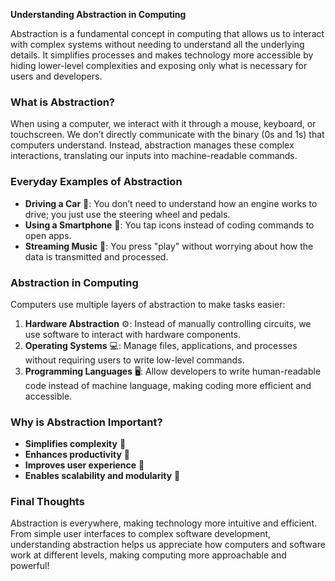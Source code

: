 **Understanding Abstraction in Computing**

Abstraction is a fundamental concept in computing that allows us to interact with complex systems without needing to understand all the underlying details. It simplifies processes and makes technology more accessible by hiding lower-level complexities and exposing only what is necessary for users and developers.

### What is Abstraction?
When using a computer, we interact with it through a mouse, keyboard, or touchscreen. We don’t directly communicate with the binary (0s and 1s) that computers understand. Instead, abstraction manages these complex interactions, translating our inputs into machine-readable commands.

### Everyday Examples of Abstraction
- **Driving a Car** 🚗: You don’t need to understand how an engine works to drive; you just use the steering wheel and pedals.
- **Using a Smartphone** 📱: You tap icons instead of coding commands to open apps.
- **Streaming Music** 🎵: You press "play" without worrying about how the data is transmitted and processed.

### Abstraction in Computing
Computers use multiple layers of abstraction to make tasks easier:
1. **Hardware Abstraction** ⚙️: Instead of manually controlling circuits, we use software to interact with hardware components.
2. **Operating Systems** 💻: Manage files, applications, and processes without requiring users to write low-level commands.
3. **Programming Languages** 🖥️: Allow developers to write human-readable code instead of machine language, making coding more efficient and accessible.

### Why is Abstraction Important?
- **Simplifies complexity** 🧩
- **Enhances productivity** 🚀
- **Improves user experience** 🎯
- **Enables scalability and modularity** 🔗

### Final Thoughts
Abstraction is everywhere, making technology more intuitive and efficient. From simple user interfaces to complex software development, understanding abstraction helps us appreciate how computers and software work at different levels, making computing more approachable and powerful!

